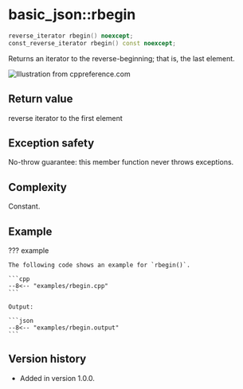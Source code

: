 # basic_json::rbegin

```cpp
reverse_iterator rbegin() noexcept;
const_reverse_iterator rbegin() const noexcept;
```

Returns an iterator to the reverse-beginning; that is, the last element.

![Illustration from cppreference.com](../../images/range-rbegin-rend.svg)

## Return value

reverse iterator to the first element

## Exception safety

No-throw guarantee: this member function never throws exceptions.

## Complexity

Constant.

## Example

??? example

    The following code shows an example for `rbegin()`.
    
    ```cpp
    --8<-- "examples/rbegin.cpp"
    ```
    
    Output:
    
    ```json
    --8<-- "examples/rbegin.output"
    ```

## Version history

- Added in version 1.0.0.
